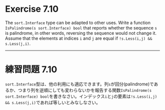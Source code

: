 # Exercise 7.10
The `sort.Interface` type can be adapted to other uses. Write a function `IsPalindrome(s sort.Interface) bool` that reports whether the sequence `s` is palindrome, in other words, reversing the sequence would not change it. Assume that the elements at indices `i` and `j` are equal if `!s.Less(i,j) && s.Less(j,i)`.

---
# 練習問題 7.10
`sort.Interface`型は、他の利用にも適応できます。列`s`が回分(palindrome)であるか、つまり列を逆順にしても変わらないかを報告する関数`IsPalindrome(s sort.Interface) bool`を書きなさい。インデックス`i`と`j`の要素は`!s.Less(i,j) && s.Less(j,i)`であれば等しいとみなしなさい。
